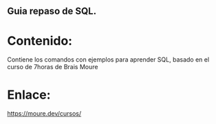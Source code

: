 ## Guia repaso de SQL.
# Contenido:
Contiene los comandos con ejemplos para aprender SQL, basado en el curso de 7horas de Brais Moure

# Enlace:
https://moure.dev/cursos/
